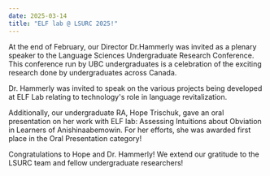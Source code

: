 ```yaml
---
date: 2025-03-14
title: "ELF lab @ LSURC 2025!"
---
```


At the end of February, our Director Dr.Hammerly was invited as a plenary speaker to the Language Sciences Undergraduate Research Conference. This conference run by UBC undergraduates is a celebration of the exciting research done by undergraduates across Canada. 

Dr. Hammerly was invited to speak on the various projects being developed at ELF Lab relating to technology's role in language revitalization. 

Additionally, our undergraduate RA, Hope Trischuk, gave an oral presentation on her work with ELF lab: Assessing Intuitions about Obviation in Learners of Anishinaabemowin. 
For her efforts, she was awarded first place in the Oral Presentation category!

Congratulations to Hope and Dr. Hammerly! We extend our gratitude to the LSURC team and fellow undergraduate researchers!
